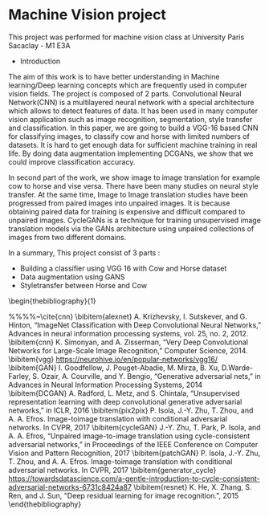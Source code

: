# Machine Vision project

This project was performed for machine vision class at University Paris Sacaclay - M1 E3A

* Introduction

The aim of this work is to have better understanding in Machine learning/Deep learning concepts which are frequently used in computer vision fields. The project is composed of 2 parts. Convolutional Neural Network(CNN) is a multilayered neural network with a special architecture which allows to detect features of data. It has been used in many computer vision application such as image recognition, segmentation, style transfer and classification. In this paper, we are going to build a VGG-16 based CNN for classifying images, to classify cow and horse with limited numbers of datasets. It is hard to get enough data for sufficient machine training in real life. By doing data augmentation implementing DCGANs, we show that we could improve classification accuracy. 

In second part of the work, we show image to image translation for example cow to horse and vise versa. There have been many studies on neural style transfer. At the same time, Image to Image translation studies have been progressed from paired images into unpaired images. It is because obtaining paired data for training is expensive and difficult compared to unpaired images. CycleGANs is a technique for training unsupervised image translation models via the GANs architecture using unpaired collections of images from two different domains. 

In a summary, This project consist of 3 parts : 
- Building a classifier using VGG 16 with Cow and Horse dataset
- Data augmentation using GANS
- Styletransfer between Horse and Cow


\begin{thebibliography}{1}


%%%%~\cite{cnn}
\bibitem{alexnet}
A. Krizhevsky, I. Sutskever, and G. Hinton, “ImageNet Classification
with Deep Convolutional Neural Networks,” Advances in neural
information processing systems, vol. 25, no. 2, 2012.
\bibitem{cnn}
K. Simonyan, and A. Zisserman, “Very Deep Convolutional Networks
for Large-Scale Image Recognition,” Computer Science, 2014.
\bibitem{vgg}
https://neurohive.io/en/popular-networks/vgg16/
\bibitem{GAN} 
I. Goodfellow, J. Pouget-Abadie, M. Mirza, B. Xu, D.Warde-Farley, S. Ozair, A. Courville, and Y. Bengio, “Generative adversarial nets,” in Advances in Neural Information Processing Systems, 2014
\bibitem{DCGAN}
A. Radford, L. Metz, and S. Chintala, “Unsupervised representation learning with deep convolutional generative adversarial networks,” in ICLR, 2016
\bibitem{pix2pix}
P. Isola, J.-Y. Zhu, T. Zhou, and A. A. Efros. Image-toimage
translation with conditional adversarial networks. In CVPR, 2017
\bibitem{cycleGAN}
J.-Y. Zhu, T. Park, P. Isola, and A. A. Efros, “Unpaired image-to-image translation using cycle-consistent adversarial networks,”
in Proceedings of the IEEE Conference on Computer Vision and Pattern
Recognition, 2017
\bibitem{patchGAN}
P. Isola, J.-Y. Zhu, T. Zhou, and A. A. Efros. Image-toimage
translation with conditional adversarial networks. In CVPR, 2017
\bibitem{generator_cycle}
https://towardsdatascience.com/a-gentle-introduction-to-cycle-consistent-adversarial-networks-6731c8424a87
\bibitem{resnet}
K. He, X. Zhang, S. Ren, and J. Sun, "Deep residual learning for image
recognition.", 2015
\end{thebibliography}
